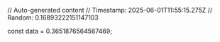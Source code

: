 // Auto-generated content
// Timestamp: 2025-06-01T11:55:15.275Z
// Random: 0.16893222151147103

const data = 0.3651876564567469;